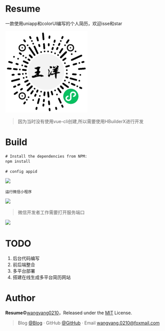 # Resume
一款使用uniapp和colorUI编写的个人简历，欢迎isse和star

<img src="./static/imgs/minicode.jpg"/>

>因为当时没有使用vue-cli创建,所以需要使用HBuilderX进行开发

# Build

```
# Install the dependencies from NPM:
npm install

# config appid

```

<img src="https://user-images.githubusercontent.com/36377605/114948944-9ce32100-9e82-11eb-8944-5511185ad2b0.png">

```
运行微信小程序
```
<img src="https://user-images.githubusercontent.com/36377605/114949297-4de9bb80-9e83-11eb-850a-7557db76c678.png">


>微信开发者工作需要打开服务端口

<img src="https://user-images.githubusercontent.com/36377605/114949474-ac169e80-9e83-11eb-87ce-69c2c1ee2cef.png">


# TODO
1. 后台代码编写
2. 前后端整合
3. 多平台部署
4. 搭建在线生成多平台简历网站

# Author
**Resume**©[wangyang0210](https://github.com/wangyang0210)，Released under the [MIT](./LICENSE) License.<br>
> Blog [@Blog](https://www.cnblogs.com/wangyang0210/) · GitHub [@GitHub](https://github.com/wangyang0210) · Email wangyang.0210@foxmail.com
